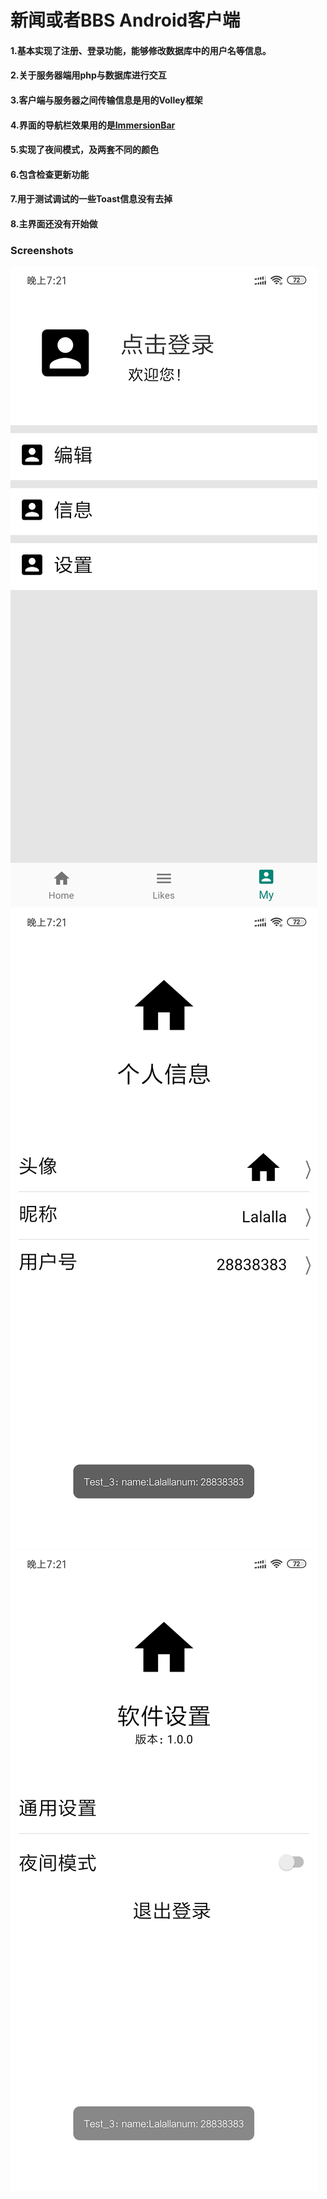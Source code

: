 # 新闻或者BBS Android客户端


#### 1.基本实现了注册、登录功能，能够修改数据库中的用户名等信息。
#### 2.关于服务器端用php与数据库进行交互
#### 3.客户端与服务器之间传输信息是用的Volley框架
#### 4.界面的导航栏效果用的是[ImmersionBar](https://github.com/gyf-dev/ImmersionBar)
#### 5.实现了夜间模式，及两套不同的颜色
#### 6.包含检查更新功能
#### 7.用于测试调试的一些Toast信息没有去掉
#### 8.主界面还没有开始做

### Screenshots
![](Screenshots/Screenshot_2019-08-06-19-21-17-087_com.ncu.myappl.jpg)
![](Screenshots/Screenshot_2019-08-06-19-21-30-629_com.ncu.myappl.jpg)
![](Screenshots/Screenshot_2019-08-06-19-21-33-882_com.ncu.myappl.jpg)

